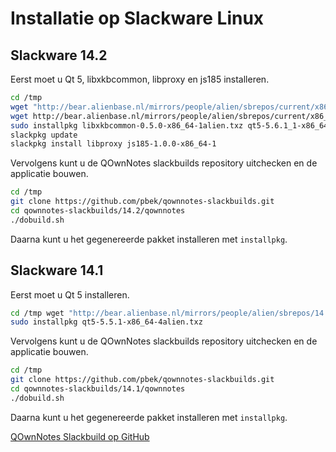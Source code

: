 # Installatie op Slackware Linux

## Slackware 14.2

Eerst moet u Qt 5, libxkbcommon, libproxy en js185 installeren.

```bash
cd /tmp
wget "http://bear.alienbase.nl/mirrors/people/alien/sbrepos/current/x86_64/qt5/qt5-5.6.1_1-x86_64-1alien.txz"
wget http://bear.alienbase.nl/mirrors/people/alien/sbrepos/current/x86_64/libxkbcommon/libxkbcommon-0.5.0-x86_64-1alien.txz
sudo installpkg libxkbcommon-0.5.0-x86_64-1alien.txz qt5-5.6.1_1-x86_64-1alien.txz
slackpkg update
slackpkg install libproxy js185-1.0.0-x86_64-1
```

Vervolgens kunt u de QOwnNotes slackbuilds repository uitchecken en de applicatie bouwen.

```bash
cd /tmp
git clone https://github.com/pbek/qownnotes-slackbuilds.git
cd qownnotes-slackbuilds/14.2/qownnotes
./dobuild.sh
```

Daarna kunt u het gegenereerde pakket installeren met `installpkg`.

## Slackware 14.1

Eerst moet u Qt 5 installeren.

```bash
cd /tmp wget "http://bear.alienbase.nl/mirrors/people/alien/sbrepos/14.1/x86_64/qt5/qt5-5.5.1-x86_64-4alien.txz"
sudo installpkg qt5-5.5.1-x86_64-4alien.txz
```

Vervolgens kunt u de QOwnNotes slackbuilds repository uitchecken en de applicatie bouwen.

```bash
cd /tmp
git clone https://github.com/pbek/qownnotes-slackbuilds.git
cd qownnotes-slackbuilds/14.1/qownnotes
./dobuild.sh
```

Daarna kunt u het gegenereerde pakket installeren met `installpkg`.

[QOwnNotes Slackbuild op GitHub](https://github.com/pbek/qownnotes-slackbuilds/)
